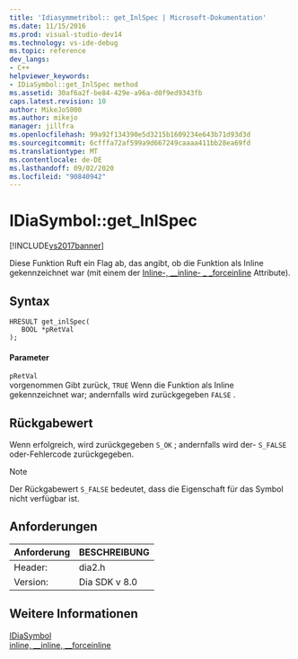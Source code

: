 ```yaml
---
title: 'Idiasymmetribol:: get_InlSpec | Microsoft-Dokumentation'
ms.date: 11/15/2016
ms.prod: visual-studio-dev14
ms.technology: vs-ide-debug
ms.topic: reference
dev_langs:
- C++
helpviewer_keywords:
- IDiaSymbol::get_InlSpec method
ms.assetid: 30af6a2f-be84-429e-a96a-d0f9ed9343fb
caps.latest.revision: 10
author: MikeJo5000
ms.author: mikejo
manager: jillfra
ms.openlocfilehash: 99a92f134390e5d3215b1609234e643b71d93d3d
ms.sourcegitcommit: 6cfffa72af599a9d667249caaaa411bb28ea69fd
ms.translationtype: MT
ms.contentlocale: de-DE
ms.lasthandoff: 09/02/2020
ms.locfileid: "90840942"
---
```

# <a name="idiasymbolget_inlspec"></a>IDiaSymbol::get_InlSpec
[!INCLUDE[vs2017banner](../../includes/vs2017banner.md)]

Diese Funktion Ruft ein Flag ab, das angibt, ob die Funktion als Inline gekennzeichnet war (mit einem der [Inline-, __inline- \_ _forceinline](../../misc/inline-inline-forceinline.md) Attribute).  
  
## <a name="syntax"></a>Syntax  
  
```cpp#  
HRESULT get_inlSpec(  
   BOOL *pRetVal  
);  
```  
  
#### <a name="parameters"></a>Parameter  
 `pRetVal`  
 vorgenommen Gibt zurück, `TRUE` Wenn die Funktion als Inline gekennzeichnet war; andernfalls wird zurückgegeben `FALSE` .  
  
## <a name="return-value"></a>Rückgabewert  
 Wenn erfolgreich, wird zurückgegeben `S_OK` ; andernfalls wird der- `S_FALSE` oder-Fehlercode zurückgegeben.  
  
> [!NOTE]
> Der Rückgabewert `S_FALSE` bedeutet, dass die Eigenschaft für das Symbol nicht verfügbar ist.  
  
## <a name="requirements"></a>Anforderungen  
  
|Anforderung|BESCHREIBUNG|  
|-----------------|-----------------|  
|Header:|dia2.h|  
|Version:|Dia SDK v 8.0|  
  
## <a name="see-also"></a>Weitere Informationen  
 [IDiaSymbol](../../debugger/debug-interface-access/idiasymbol.md)   
 [inline, __inline, \__forceinline](../../misc/inline-inline-forceinline.md)
